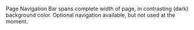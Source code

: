 Page Navigation Bar spans complete width of page, in contrasting (dark) background color. Optional navigation available, but not used at the moment.
